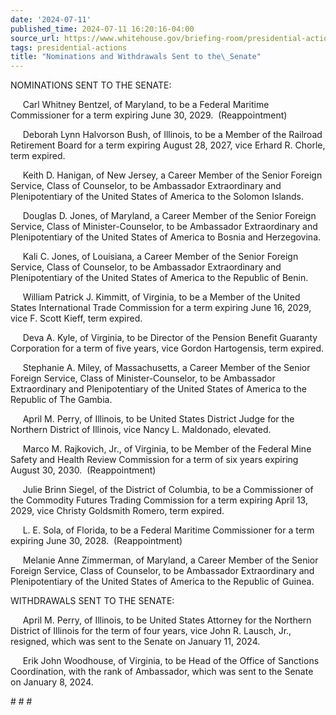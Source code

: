 ```yaml
---
date: '2024-07-11'
published_time: 2024-07-11 16:20:16-04:00
source_url: https://www.whitehouse.gov/briefing-room/presidential-actions/2024/07/11/nominations-and-withdrawals-sent-to-the-senate-13/
tags: presidential-actions
title: "Nominations and Withdrawals Sent to the\_Senate"
---
```

 
NOMINATIONS SENT TO THE SENATE:

     Carl Whitney Bentzel, of Maryland, to be a Federal Maritime
Commissioner for a term expiring June 30, 2029.  (Reappointment)

     Deborah Lynn Halvorson Bush, of Illinois, to be a Member of the
Railroad Retirement Board for a term expiring August 28, 2027, vice
Erhard R. Chorle, term expired.

     Keith D. Hanigan, of New Jersey, a Career Member of the Senior
Foreign Service, Class of Counselor, to be Ambassador Extraordinary and
Plenipotentiary of the United States of America to the Solomon Islands.

     Douglas D. Jones, of Maryland, a Career Member of the Senior
Foreign Service, Class of Minister-Counselor, to be Ambassador
Extraordinary and Plenipotentiary of the United States of America to
Bosnia and Herzegovina.

     Kali C. Jones, of Louisiana, a Career Member of the Senior Foreign
Service, Class of Counselor, to be Ambassador Extraordinary and
Plenipotentiary of the United States of America to the Republic of
Benin.

     William Patrick J. Kimmitt, of Virginia, to be a Member of the
United States International Trade Commission for a term expiring June
16, 2029, vice F. Scott Kieff, term expired.

     Deva A. Kyle, of Virginia, to be Director of the Pension Benefit
Guaranty Corporation for a term of five years, vice Gordon Hartogensis,
term expired.

     Stephanie A. Miley, of Massachusetts, a Career Member of the Senior
Foreign Service, Class of Minister-Counselor, to be Ambassador
Extraordinary and Plenipotentiary of the United States of America to the
Republic of The Gambia.

     April M. Perry, of Illinois, to be United States District Judge for
the Northern District of Illinois, vice Nancy L. Maldonado, elevated.

     Marco M. Rajkovich, Jr., of Virginia, to be Member of the Federal
Mine Safety and Health Review Commission for a term of six years
expiring August 30, 2030.  (Reappointment)

     Julie Brinn Siegel, of the District of Columbia, to be a
Commissioner of the Commodity Futures Trading Commission for a term
expiring April 13, 2029, vice Christy Goldsmith Romero, term expired.

     L. E. Sola, of Florida, to be a Federal Maritime Commissioner for a
term expiring June 30, 2028.  (Reappointment)

     Melanie Anne Zimmerman, of Maryland, a Career Member of the Senior
Foreign Service, Class of Counselor, to be Ambassador Extraordinary and
Plenipotentiary of the United States of America to the Republic of
Guinea.

WITHDRAWALS SENT TO THE SENATE:

     April M. Perry, of Illinois, to be United States Attorney for the
Northern District of Illinois for the term of four years, vice John R.
Lausch, Jr., resigned, which was sent to the Senate on January 11, 2024.

     Erik John Woodhouse, of Virginia, to be Head of the Office of
Sanctions Coordination, with the rank of Ambassador, which was sent to
the Senate on January 8, 2024.

  
\# \# \#
